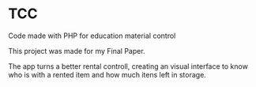# TCC
Code made with PHP for education material control

This project was made for my Final Paper.

The app turns a better rental controll, creating an visual interface to know who is with a rented item and how much itens left in storage.
